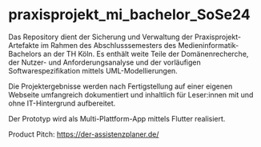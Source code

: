 # praxisprojekt_mi_bachelor_SoSe24

Das Repository dient der Sicherung und Verwaltung der Praxisprojekt-Artefakte im Rahmen des Abschlusssemesters des Medieninformatik-Bachelors an der TH Köln. Es enthält weite Teile der Domänenrecherche, der Nutzer- und Anforderungsanalyse und der vorläufigen Softwarespezifikation mittels UML-Modellierungen.

Die Projektergebnisse werden nach Fertigstellung auf einer eigenen Webseite umfangreich dokumentiert und inhaltlich für Leser:innen mit und ohne IT-Hintergrund aufbereitet. 

Der Prototyp wird als Multi-Plattform-App mittels Flutter realisiert.

Product Pitch: https://der-assistenzplaner.de/ 
